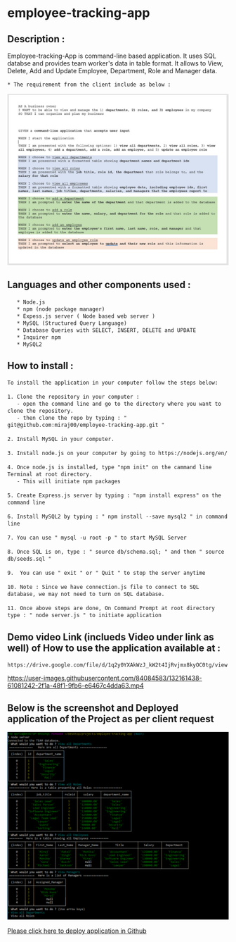 # employee-tracking-app

## Description :

Employee-tracking-App is command-line based application. It uses SQL databse and provides team worker's data in table format. It allows to View, Delete, Add and Update Employee, Department, Role and Manager data.

```
* The requirement from the client include as below :
```
![Screenshot of web page](./public/assets/images/requirements.JPG)

## Languages and other components used : 
```
   * Node.js 
   * npm (node package manager) 
   * Expess.js server ( Node based web server ) 
   * MySQL (Structured Query Language)
   * Database Queries with SELECT, INSERT, DELETE and UPDATE 
   * Inquirer npm 
   * MySQL2 
```

## How to install : 
 ```
 To install the application in your computer follow the steps below: 

 1. Clone the repository in your computer :
    - open the command line and go to the directory where you want to clone the repository.
    - then clone the repo by typing : " git@github.com:miraj00/employee-tracking-app.git "

 2. Install MySQL in your computer. 

 3. Install node.js on your computer by going to https://nodejs.org/en/  
  
 4. Once node.js is installed, type "npm init" on the cammand line Terminal at root directory.
    - This will initiate npm packages

 5. Create Express.js server by typing : "npm install express" on the command line

 6. Install MySQL2 by typing : " npm install --save mysql2 " in command line

 7. You can use " mysql -u root -p " to start MySQL Server 

 8. Once SQL is on, type : " source db/schema.sql; " and then " source db/seeds.sql " 

 9.  You can use " exit " or " Quit " to stop the server anytime

 10. Note : Since we have connection.js file to connect to SQL database, we may not need to turn on SQL database.

 11. Once above steps are done, On Command Prompt at root directory type : " node server.js " to initiate application
```
## Demo video Link (inclueds Video under link as well) of How to use the application available at  : 
```
https://drive.google.com/file/d/1q2y0YXAkWzJ_kW2t4IjRvjmx8kyOC0tg/view

```

https://user-images.githubusercontent.com/84084583/132161438-61081242-2f1a-48f1-9fb6-e6467c4dda63.mp4


## Below is the screenshot and Deployed application of the Project as per client request ## 

![Screenshot of web page](./public/assets/images/screenshot.PNG)


[Please click here to deploy application in Github](https://github.com/miraj00/employee-tracking-app)
